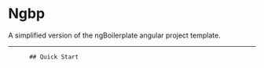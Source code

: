 # Ngbp

  A simplified version of the ngBoilerplate angular project template.

***

          ## Quick Start
